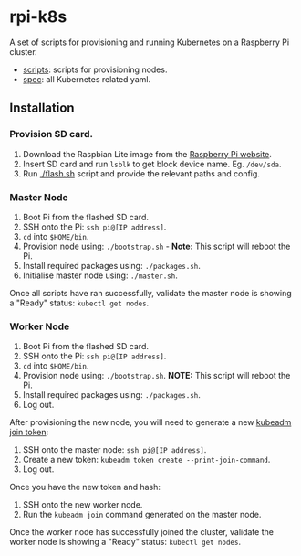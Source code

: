 # rpi-k8s

A set of scripts for provisioning and running Kubernetes on a Raspberry Pi cluster.

- [scripts](scripts): scripts for provisioning nodes.
- [spec](spec): all Kubernetes related yaml.

## Installation

### Provision SD card.

1. Download the Raspbian Lite image from the [Raspberry Pi website](https://www.raspberrypi.org/downloads/raspbian/).
2. Insert SD card and run `lsblk` to get block device name. Eg. `/dev/sda`.
3. Run [./flash.sh](scripts/flash.sh) script and provide the relevant paths and config.

### Master Node

1. Boot Pi from the flashed SD card.
2. SSH onto the Pi: `ssh pi@[IP address]`.
3. `cd` into `$HOME/bin`.
4. Provision node using: `./bootstrap.sh` - **Note:** This script will reboot the Pi.
5. Install required packages using: `./packages.sh`.
6. Initialise master node using: `./master.sh`.

Once all scripts have ran successfully, validate the master node is showing a "Ready" status: `kubectl get nodes`.

### Worker Node

1. Boot Pi from the flashed SD card.
2. SSH onto the Pi: `ssh pi@[IP address]`.
3. `cd` into `$HOME/bin`.
4. Provision node using: `./bootstrap.sh`. **NOTE:** This script will reboot the Pi.
5. Install required packages using: `./packages.sh`.
6. Log out.

After provisioning the new node, you will need to generate a new [kubeadm join token](https://kubernetes.io/docs/reference/setup-tools/kubeadm/kubeadm-token/):

1. SSH onto the master node: `ssh pi@[IP address]`.
2. Create a new token: `kubeadm token create --print-join-command`.
3. Log out.

Once you have the new token and hash:

1. SSH onto the new worker node.
2. Run the `kubeadm join` command generated on the master node.

Once the worker node has successfully joined the cluster, validate the worker node is showing a "Ready" status: `kubectl get nodes`.
